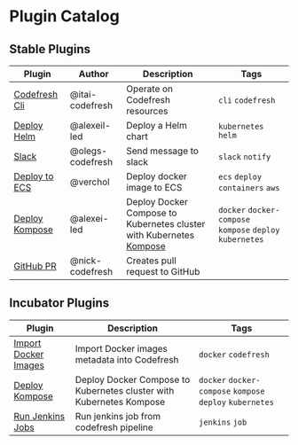 # Plugin Catalog

## Stable Plugins

| Plugin                                          | Author           | Description                                                                              | Tags                                                      |
| ----------------------------------------------- | ---------------- | ---------------------------------------------------------------------------------------- | --------------------------------------------------------- |
| [Codefresh Cli](stable/codefresh-cli/README.md) | @itai-codefresh  | Operate on Codefresh resources                                                           | `cli` `codefresh`                                         |
| [Deploy Helm](stable/helm/README.md)            | @alexeil-led     | Deploy a Helm chart                                                                      | `kubernetes` `helm`                                       |
| [Slack](stable/slack/README.md)                 | @olegs-codefresh | Send message to slack                                                                    | `slack` `notify`                                          |
| [Deploy to ECS](stable/ecs-deploy/README.md)    | @verchol         | Deploy docker image to ECS                                                               | `ecs` `deploy` `containers` `aws`                         |
| [Deploy Kompose](stable/kompose/README.md)      | @alexei-led      | Deploy Docker Compose to Kubernetes cluster with Kubernetes [Kompose](http://kompose.io) | `docker` `docker-compose` `kompose` `deploy` `kubernetes` |
| [GitHub PR](stable/github-pr/README.MD)         | @nick-codefresh  | Creates pull request to GitHub |

## Incubator Plugins

| Plugin                                                           | Description                                                         | Tags                                                      |
| ---------------------------------------------------------------- | ------------------------------------------------------------------- | --------------------------------------------------------- |
| [Import Docker Images](incubator/import-docker-images/README.md) | Import Docker images metadata into Codefresh                        | `docker` `codefresh`                                      |
| [Deploy Kompose](incubator/kompose/README.md)                    | Deploy Docker Compose to Kubernetes cluster with Kubernetes Kompose | `docker` `docker-compose` `kompose` `deploy` `kubernetes` |
| [Run Jenkins Jobs](incubator/run-jenkins-jobs/README.md)         | Run jenkins job from codefresh pipeline                             | `jenkins` `job`                                           |
